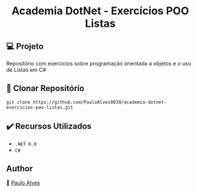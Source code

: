 <h1 align="center">Academia DotNet - Exercícios POO Listas</h1>

## :computer: Projeto

Repositório com exercícios sobre programação orientada a objetos e o uso de Listas em C#

## :floppy_disk: Clonar Repositório

```git clone https://github.com/PauloAlves8039/academia-dotnet-exercicios-poo-listas.git```

## ✔️ Recursos Utilizados

- ``.NET 6.0``
- ``C#``

## Author
:boy: [Paulo Alves](https://github.com/PauloAlves8039)

